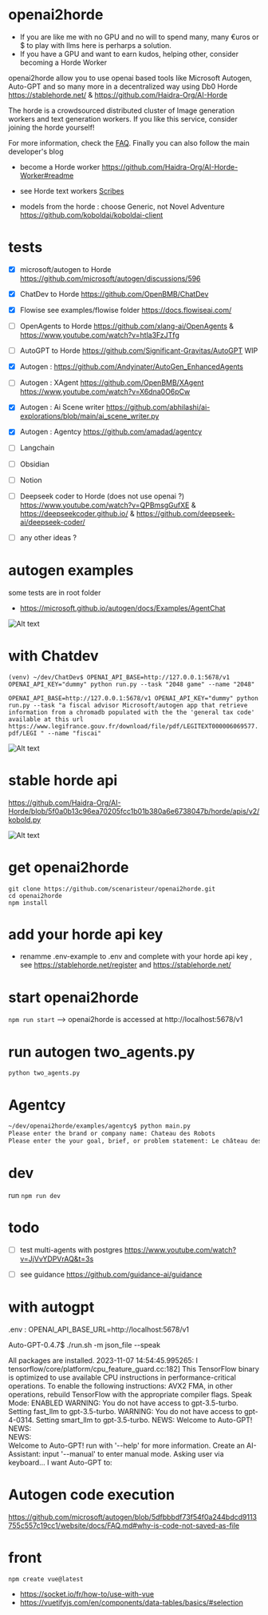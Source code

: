 # openai2horde

- If you are like me with no GPU and no will to spend many, many €uros or $ to play with llms here is perharps a solution. 
- If you have a GPU and want to earn kudos, helping other, consider becoming a Horde Worker

openai2horde allow you to use openai based tools like Microsoft Autogen, Auto-GPT and so many more in a decentralized way using Db0 Horde https://stablehorde.net/ & https://github.com/Haidra-Org/AI-Horde

The horde is a crowdsourced distributed cluster of Image generation workers and text generation workers. If you like this service, consider joining the horde yourself!

For more information, check the [FAQ](https://github.com/Haidra-Org/AI-Horde/blob/main/FAQ.md). Finally you can also follow the main developer's blog

- become a Horde worker https://github.com/Haidra-Org/AI-Horde-Worker#readme

- see Horde text workers [Scribes](https://stablehorde.net/api/v2/workers?type=text)

- models from the horde : choose Generic, not Novel Adventure https://github.com/koboldai/koboldai-client

# tests

- [X] microsoft/autogen to Horde https://github.com/microsoft/autogen/discussions/596
- [X] ChatDev to Horde https://github.com/OpenBMB/ChatDev
- [X] Flowise see examples/flowise folder https://docs.flowiseai.com/
- [ ] OpenAgents to Horde https://github.com/xlang-ai/OpenAgents & https://www.youtube.com/watch?v=htla3FzJTfg
- [ ] AutoGPT to Horde https://github.com/Significant-Gravitas/AutoGPT WIP
- [X] Autogen : https://github.com/Andyinater/AutoGen_EnhancedAgents 
- [ ] Autogen : XAgent https://github.com/OpenBMB/XAgent https://www.youtube.com/watch?v=X6dna0O6pCw
- [X] Autogen : Ai Scene writer https://github.com/abhilashi/ai-explorations/blob/main/ai_scene_writer.py
- [X] Autogen : Agentcy https://github.com/amadad/agentcy
- [ ] Langchain
- [ ] Obsidian
- [ ] Notion
- [ ] Deepseek coder to Horde  (does not use openai ?) https://www.youtube.com/watch?v=QPBmsgGufXE & https://deepseekcoder.github.io/ & https://github.com/deepseek-ai/deepseek-coder/
- [ ] any other ideas ?


# autogen examples
some tests are in root folder
- https://microsoft.github.io/autogen/docs/Examples/AgentChat

![Alt text](image-1.png)


# with Chatdev
`(venv) ~/dev/ChatDev$ OPENAI_API_BASE=http://127.0.0.1:5678/v1 OPENAI_API_KEY="dummy" python run.py --task "2048 game" --name "2048"`

`OPENAI_API_BASE=http://127.0.0.1:5678/v1 OPENAI_API_KEY="dummy" python run.py --task "a fiscal advisor Microsoft/autogen app that retrieve information from a chromadb populated with the the 'general tax code' available at this url https://www.legifrance.gouv.fr/download/file/pdf/LEGITEXT000006069577.pdf/LEGI " --name "fiscai"`


![Alt text](image-2.png)



# stable horde api

https://github.com/Haidra-Org/AI-Horde/blob/5f0a0b13c96ea70205fcc1b01b380a6e6738047b/horde/apis/v2/kobold.py

![Alt text](image.png)


# get openai2horde
```
git clone https://github.com/scenaristeur/openai2horde.git
cd openai2horde
npm install

```

# add your horde api key
- renamme .env-example to .env
and complete with your horde api key , see https://stablehorde.net/register and https://stablehorde.net/

# start openai2horde
`npm run start`
--> openai2horde is accessed at http://localhost:5678/v1

# run autogen two_agents.py
`python two_agents.py`



# Agentcy
```bash
~/dev/openai2horde/examples/agentcy$ python main.py 
Please enter the brand or company name: Chateau des Robots
Please enter the your goal, brief, or problem statement: Le château des Robots est un tiers-lieu permettant aux familles et aux jeunes développeurs de se familiariser avec l'intelligence artificielle générative, la robotique, les modèles de language et le développement d'applications mobiles avec Vuejs. Le client est français et toute restitution ou livrable qui lui est adressée doit être en français
```



# dev
run `npm run dev`

# todo
- [ ] test multi-agents with postgres https://www.youtube.com/watch?v=JjVvYDPVrAQ&t=3s
- [ ] see guidance https://github.com/guidance-ai/guidance




# with autogpt
.env : OPENAI_API_BASE_URL=http://localhost:5678/v1

Auto-GPT-0.4.7$ ./run.sh -m json_file --speak

All packages are installed.
2023-11-07 14:54:45.995265: I tensorflow/core/platform/cpu_feature_guard.cc:182] This TensorFlow binary is optimized to use available CPU instructions in performance-critical operations.
To enable the following instructions: AVX2 FMA, in other operations, rebuild TensorFlow with the appropriate compiler flags.
Speak Mode:  ENABLED
WARNING:  You do not have access to gpt-3.5-turbo. Setting fast_llm to gpt-3.5-turbo.
WARNING:  You do not have access to gpt-4-0314. Setting smart_llm to gpt-3.5-turbo.
NEWS:  Welcome to Auto-GPT!
NEWS:  
NEWS:  
Welcome to Auto-GPT!  run with '--help' for more information.
Create an AI-Assistant:  input '--manual' to enter manual mode.
  Asking user via keyboard...
I want Auto-GPT to:


# Autogen code execution
https://github.com/microsoft/autogen/blob/5dfbbbdf73f54f0a244bdcd9113755c557c19cc1/website/docs/FAQ.md#why-is-code-not-saved-as-file





# front 
```
npm create vue@latest
```
- https://socket.io/fr/how-to/use-with-vue
- https://vuetifyjs.com/en/components/data-tables/basics/#selection